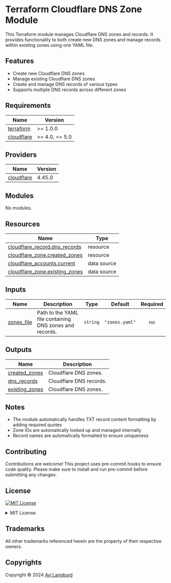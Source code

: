 # Terraform Cloudflare DNS Zone Module

This Terraform module manages Cloudflare DNS zones and records.
It provides functionality to both create new DNS zones and manage records within existing zones using one YAML file.

## Features

- Create new Cloudflare DNS zones
- Manage existing Cloudflare DNS zones
- Create and manage DNS records of various types
- Supports multiple DNS records across different zones

<!-- BEGIN_TF_DOCS -->
## Requirements

| Name | Version |
|------|---------|
| <a name="requirement_terraform"></a> [terraform](#requirement\_terraform) | >= 1.0.0 |
| <a name="requirement_cloudflare"></a> [cloudflare](#requirement\_cloudflare) | >= 4.0, <= 5.0 |

## Providers

| Name | Version |
|------|---------|
| <a name="provider_cloudflare"></a> [cloudflare](#provider\_cloudflare) | 4.45.0 |

## Modules

No modules.

## Resources

| Name | Type |
|------|------|
| [cloudflare_record.dns_records](https://registry.terraform.io/providers/cloudflare/cloudflare/latest/docs/resources/record) | resource |
| [cloudflare_zone.created_zones](https://registry.terraform.io/providers/cloudflare/cloudflare/latest/docs/resources/zone) | resource |
| [cloudflare_accounts.current](https://registry.terraform.io/providers/cloudflare/cloudflare/latest/docs/data-sources/accounts) | data source |
| [cloudflare_zone.existing_zones](https://registry.terraform.io/providers/cloudflare/cloudflare/latest/docs/data-sources/zone) | data source |

## Inputs

| Name | Description | Type | Default | Required |
|------|-------------|------|---------|:--------:|
| <a name="input_zones_file"></a> [zones\_file](#input\_zones\_file) | Path to the YAML file containing DNS zones and records. | `string` | `"zones.yaml"` | no |

## Outputs

| Name | Description |
|------|-------------|
| <a name="output_created_zones"></a> [created\_zones](#output\_created\_zones) | Cloudflare DNS zones. |
| <a name="output_dns_records"></a> [dns\_records](#output\_dns\_records) | Cloudflare DNS records. |
| <a name="output_existing_zones"></a> [existing\_zones](#output\_existing\_zones) | Cloudflare DNS zones. |
<!-- END_TF_DOCS -->

## Notes

- The module automatically handles TXT record content formatting by adding required quotes
- Zone IDs are automatically looked up and managed internally
- Record names are automatically formatted to ensure uniqueness

## Contributing

Contributions are welcome! This project uses pre-commit hooks to ensure code quality. Please make sure to install and run pre-commit before submitting any changes.

## License

<a href="https://opensource.org/license/mit"><img src="https://img.shields.io/badge/License-MIT-blue.svg?style=for-the-badge" alt="MIT License"></a>

<details>
<summary>MIT License</summary>
<br/>
<br/>

Complete license is available in the [`LICENSE`](LICENSE) file.

```text
Permission is hereby granted, free of charge, to any person obtaining a copy
of this software and associated documentation files (the "Software"), to deal
in the Software without restriction, including without limitation the rights
to use, copy, modify, merge, publish, distribute, sublicense, and/or sell
copies of the Software, and to permit persons to whom the Software is
furnished to do so, subject to the following conditions:

The above copyright notice and this permission notice shall be included in all
copies or substantial portions of the Software.

THE SOFTWARE IS PROVIDED "AS IS", WITHOUT WARRANTY OF ANY KIND, EXPRESS OR
IMPLIED, INCLUDING BUT NOT LIMITED TO THE WARRANTIES OF MERCHANTABILITY,
FITNESS FOR A PARTICULAR PURPOSE AND NONINFRINGEMENT. IN NO EVENT SHALL THE
AUTHORS OR COPYRIGHT HOLDERS BE LIABLE FOR ANY CLAIM, DAMAGES OR OTHER
LIABILITY, WHETHER IN AN ACTION OF CONTRACT, TORT OR OTHERWISE, ARISING FROM,
OUT OF OR IN CONNECTION WITH THE SOFTWARE OR THE USE OR OTHER DEALINGS IN THE
SOFTWARE.
```

</details>

## Trademarks

All other trademarks referenced herein are the property of their respective owners.

## Copyrights

Copyright © 2024 [Avi Langburd](https://github.com/langburd)
